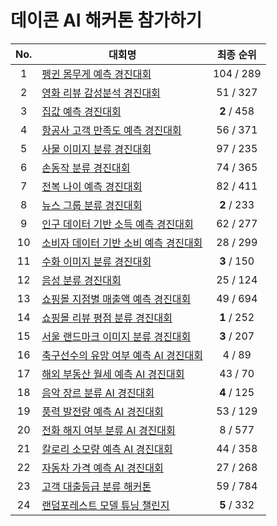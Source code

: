 # 데이콘 AI 해커톤 참가하기

|No.|대회명|최종 순위|
|:-:|-|:-:|
|1|[펭귄 몸무게 예측 경진대회](https://github.com/Jaesu26/dacon-basic/tree/main/뗑컨-몸무게-예측)|104 / 289|
|2|[영화 리뷰 감성분석 경진대회](https://github.com/Jaesu26/dacon-basic/tree/main/영화리뷰-감성-분류)|51 / 327|
|3|[집값 예측 경진대회](https://github.com/Jaesu26/dacon-basic/tree/main/집-가격-예측)|**2** / 458|
|4|[항공사 고객 만족도 예측 경진대회](https://github.com/Jaesu26/dacon-basic/tree/main/항공사-고객만족도-분류)|56 / 371|
|5|[사물 이미지 분류 경진대회](https://github.com/Jaesu26/dacon-basic/tree/main/사물-이미지-분류)|97 / 235|
|6|[손동작 분류 경진대회](https://github.com/Jaesu26/dacon-basic/tree/main/손-동작-분류)|74 / 365|
|7|[전복 나이 예측 경진대회](https://github.com/Jaesu26/dacon-basic/tree/main/전복-나이-예측)|82 / 411|
|8|[뉴스 그룹 분류 경진대회](https://github.com/Jaesu26/dacon-basic/tree/main/뉴스-그룹-분류)|**2** / 233|
|9|[인구 데이터 기반 소득 예측 경진대회](https://github.com/Jaesu26/dacon-basic/tree/main/인구-소득-예측)|62 / 277|
|10|[소비자 데이터 기반 소비 예측 경진대회](https://github.com/Jaesu26/dacon-basic/tree/main/소비자-소비-예측)|28 / 299|
|11|[수화 이미지 분류 경진대회](https://github.com/Jaesu26/dacon-basic/tree/main/수화-이미지-분류)|**3** / 150|
|12|[음성 분류 경진대회](https://github.com/Jaesu26/dacon-basic/tree/main/음성-숫자-분류)|25 / 124|
|13|[쇼핑몰 지점별 매출액 예측 경진대회](https://github.com/Jaesu26/dacon-basic/tree/main/쇼핑몰지점별-매출액-예측)|49 / 694|
|14|[쇼핑몰 리뷰 평점 분류 경진대회](https://github.com/Jaesu26/dacon-basic/tree/main/쇼핑몰리뷰-평점-분류)|**1** / 252|
|15|[서울 랜드마크 이미지 분류 경진대회](https://github.com/Jaesu26/dacon-basic/tree/main/서울랜드마크-이미지-분류)|**3** / 207|
|16|[축구선수의 유망 여부 예측 AI 경진대회](https://github.com/Jaesu26/dacon-basic/tree/main/축구선수-유망여부-분류)|4 / 89|
|17|[해외 부동산 월세 예측 AI 경진대회](https://github.com/Jaesu26/dacon-basic/tree/main/해외부동산-월세-예측)|43 / 70|
|18|[음악 장르 분류 AI 경진대회](https://github.com/Jaesu26/dacon-basic/tree/main/음악-장르-분류)|**4** / 125|
|19|[풍력 발전량 예측 AI 경진대회](https://github.com/Jaesu26/dacon-basic/tree/main/풍력-발전량-예측)|53 / 129|
|20|[전화 해지 여부 분류 AI 경진대회](https://github.com/Jaesu26/dacon-basic/tree/main/전화-해지여부-분류)|8 / 577|
|21|[칼로리 소모량 예측 AI 경진대회](https://github.com/Jaesu26/dacon-basic/tree/main/칼로리-소모량-예측)|44 / 358|
|22|[자동차 가격 예측 AI 경진대회](https://github.com/Jaesu26/dacon-basic)|27 / 268|
|23|[고객 대출등급 분류 해커톤](https://github.com/Jaesu26/dacon-basic/tree/main/고객-대출등급-분류)|59 / 784|
|24|[랜덤포레스트 모델 튜닝 챌린지](https://github.com/Jaesu26/dacon-basic/tree/main/랜덤포레스트모델-튜닝-챌린지)|**5** / 332|
